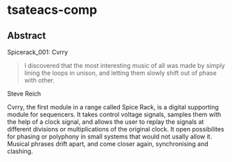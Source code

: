 # tsateacs-comp

## Abstract

Spicerack_001: Cvrry

> I discovered that the most interesting music of all was made by simply lining the loops in unison, and letting them slowly shift out of phase with other.

Steve Reich

Cvrry, the first module in a range called Spice Rack, is a digital supporting module for sequencers. It takes control voltage signals, samples them with the help of a clock signal, and allows the user to replay the signals at different divisions or multiplications of the original clock. It open possibilites for phasing or polyphony in small systems that would not usally allow it. Musical phrases drift apart, and come closer again, synchronising and clashing.
